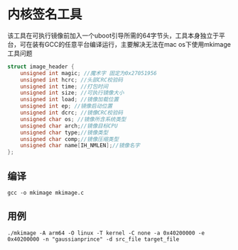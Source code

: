# 内核签名工具
​	该工具在可执行镜像前加入一个uboot引导所需的64字节头，工具本身独立于平台，可在装有GCC的任意平台编译运行，主要解决无法在mac os下使用mkimage工具问题
```c
struct image_header {
    unsigned int magic; //魔术字 固定为0x27051956
    unsigned int hcrc; //头部CRC校验码
    unsigned int time; //打包时间
    unsigned int size; //可执行镜像大小
    unsigned int load; //镜像加载位置
    unsigned int ep; //镜像启动位置
    unsigned int dcrc; //镜像CRC校验码
    unsigned char os; //镜像所含系统类型
    unsigned char arch;//镜像目标CPU
    unsigned char type;//镜像类型
    unsigned char comp;//镜像压缩类型
    unsigned char name[IH_NMLEN];//镜像名字
};
```
## 编译
```
gcc -o mkimage mkimage.c
```
## 用例
```
./mkimage -A arm64 -O linux -T kernel -C none -a 0x40200000 -e 0x40200000 -n "gaussianprince" -d src_file target_file 
```


